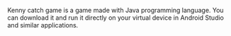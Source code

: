 Kenny catch game is a game made with Java programming language. You can download it and run it directly on your virtual device in Android Studio and similar applications.
